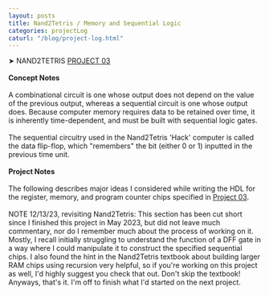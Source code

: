 ```yaml
---
layout: posts
title: Nand2Tetris / Memory and Sequential Logic
categories: projectLog
caturl: "/blog/project-log.html"
---
```

➤ NAND2TETRIS <a href="https://github.com/wangzi190/nand2tetris/tree/master/03" target="_blank"><u>P</u>ROJECT 03</a>
<br><br><b>Concept Notes</b>
<br><br>
A combinational circuit is one whose output does not depend on the value of the previous output, whereas a sequential circuit is one whose output does. Because computer memory requires data to be retained over time, it is inherently time-dependent, and must be built with sequential logic gates.
<br><br>The sequential circuitry used in the Nand2Tetris 'Hack' computer is called the data flip-flop, which "remembers" the bit (either 0 or 1) inputted in the previous time unit.
<br><br><b>Project Notes</b>
<br><br>The following describes major ideas I considered while writing the HDL for the register, memory, and program counter chips specified in <a href="https://www.nand2tetris.org/project03" target="_blank"><u>P</u>roject 03</a>.
<br><br>NOTE 12/13/23, revisiting Nand2Tetris: This section has been cut short since I finished this project in May 2023, but did not leave much commentary, nor do I remember much about the process of working on it. Mostly, I recall initially struggling to understand the function of a DFF gate in a way where I could manipulate it to construct the specified sequential chips. I also found the hint in the Nand2Tetris textbook about building larger RAM chips using recursion very helpful, so if you're working on this project as well, I'd highly suggest you check that out. Don't skip the textbook! Anyways, that's it. I'm off to finish what I'd started on the next project.